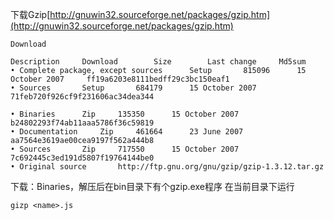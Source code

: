 下载Gzip[http://gnuwin32.sourceforge.net/packages/gzip.htm](http://gnuwin32.sourceforge.net/packages/gzip.htm)
```
Download
 
Description		Download		Size		Last change		Md5sum
• Complete package, except sources	 	Setup	 	815096	 	15 October 2007	 	ff19a6203e8111bedff29c3bc150eaf1
• Sources	 	Setup	 	684179	 	15 October 2007	 	71feb720f926cf9f231606ac34dea344
 
• Binaries	 	Zip	 	135350	 	15 October 2007	 	b24802293f74ab11aaa5786f36c59819
• Documentation	 	Zip	 	461664	 	23 June 2007	 	aa7564e3619ae00cea9197f562a444b8
• Sources	 	Zip	 	717550	 	15 October 2007	 	7c692445c3ed191d5807f19764144be0
• Original source		http://ftp.gnu.org/gnu/gzip/gzip-1.3.12.tar.gz
```
下载：Binaries，解压后在bin目录下有个gzip.exe程序
在当前目录下运行
```
gizp <name>.js
```